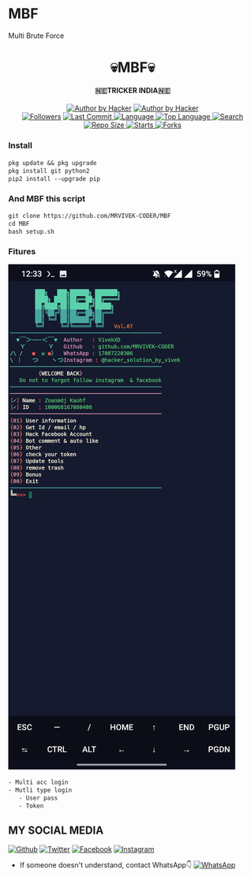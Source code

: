# MBF
Multi Brute Force
<h1 align="center">
    💀MBF💀
</h1>
<h4 align="center">
  🇳🇪TRICKER INDIA🇳🇪
</h4>
<p align="center">
<a href="#"><img title="Author by Hacker" src="https://img.shields.io/badge/Coded%20By-VivekXD-green?"></a>
<a href="#"><img title="Author by Hacker" src="https://img.shields.io/badge/Code%20-python2.7-blue?"></a>
<br>
<a href="https://github.com/Yayan-XD/followers">
<img title="Followers" src="https://img.shields.io/github/followers/Yayan-XD?label=Followers&color=blue&style=flat-square"></a>
<a href="https://github.com/Yayan-XD/termux-style/stargazers/">
  <a href="https://github.com/Yayan-XD/MBF">
    <img alt="Last Commit" src="https://img.shields.io/github/last-commit/Yayan-XD/MBF.svg"/>
  </a>
  <a href="https://github.com/Yayan-XD/MBF">
    <img alt="Language" src="https://img.shields.io/github/languages/count/Yayan-XD/MBF.svg"/>
  </a>
  <a href="https://github.com/Yayan-XD/MBF">
    <img alt="Top Language" src="https://img.shields.io/github/languages/top/Yayan-XD/MBF.svg"/>
  </a>
  <a href="https://github.com/Yayan-XD/MBF">
    <img alt="Search" src="https://img.shields.io/github/search/Yayan-XD/Craker/MBF.svg"/>
  </a>
  <a href="https://github.com/Yayan-XD/MBF">
    <img alt="Repo Size" src="https://img.shields.io/github/repo-size/Yayan-XD/MBF.svg"/>
  </a>
  <a href="https://github.com/Yayan-XD/MBF">
    <img alt="Starts" src="https://img.shields.io/github/stars/Yayan-XD/MBF.svg"/>
  </a>
  <a href="https://github.com/Yayan-XD/MBF">
    <img alt="Forks" src="https://img.shields.io/github/forks/Yayan-XD/MBF.svg"/>
  </a>
</div>
<p align="center">

### Install
```
pkg update && pkg upgrade
pkg install git python2
pip2 install --upgrade pip
```
### And MBF this script
```
git clone https://github.com/MRVIVEK-CODER/MBF
cd MBF
bash setup.sh
```
### Fitures
<img src="https://github.com/MRVIVEK-CODER/MBF/blob/main/Screenshot_20210516-003338.jpg" />

```
- Multi acc login
- Mutli type login
   - User pass
   - Token
```

## MY SOCIAL MEDIA
[![Github](https://img.shields.io/badge/Github-Ikuti-dark?style=for-the-badge&logo=github)](https://github.com/MRVIVEK-CODER)
[![Twitter](https://img.shields.io/badge/twitter-Ikuti-dark?style=for-the-badge&logo=Twitter)](https://mobile.twitter.com/Vivek_Chandel)
[![Facebook](https://img.shields.io/badge/Facebook-Ikuti-dark?style=for-the-badge&logo=facebook)](https://www.facebook.com/Vivek.chandel.420)
[![Instagram](https://img.shields.io/badge/Instagram-Ikuti-dark?style=for-the-badge&logo=instagram)](https://Instagram.com/hacker_solution_by_vivek)
* If someone doesn't understand, contact WhatsApp👇
[![WhatsApp](https://img.shields.io/badge/whatsapp-Hubungi-brightgreen?style=for-the-badge&logo=whatsapp)](https://api.whatsapp.com/send/?phone=%2B17087220306&text&app_absent=0)

